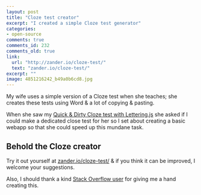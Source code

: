 ```yaml
---
layout: post
title: "Cloze test creator"
excerpt: "I created a simple Cloze test generator"
categories:
- open-source
comments: true
comments_id: 232
comments_old: true
link:
  url: "http://zander.io/cloze-test/"
  text: "zander.io/cloze-test/"
excerpt: ""
image: 4851216242_b49a0b6cd8.jpg
---
```

My wife uses a simple version of a Cloze test when she teaches; she creates these tests using Word & a lot of copying & pasting.

When she saw my [Quick & Dirty Cloze test with Lettering.js](/2011/01/quick-dirty-cloze-content-test/) she asked if I could make a dedicated close test for her so I set about creating a basic webapp so that she could speed up this mundane task.

## Behold the Cloze creator
Try it out yourself at [zander.io/cloze-test/](http://zander.io/cloze-test/) & if you think it can be improved, I welcome your suggestions.

Also, I should thank a kind [Stack Overflow user](http://stackoverflow.com/users/546272/andy) for giving me a hand creating this.
